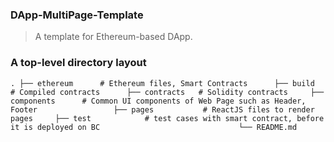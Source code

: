 ### DApp-MultiPage-Template ###
>A template for Ethereum-based  DApp.

### A  top-level directory layout

`.
├── ethereum      # Ethereum files, Smart Contracts     
    ├── build       # Compiled contracts     
    ├── contracts   # Solidity contracts    
├── components      # Common UI components of Web Page such as Header, Footer                
├── pages           # ReactJS files to render pages    
├── test            # test cases with smart contract, before it is deployed on BC                              
└── README.md  `  

